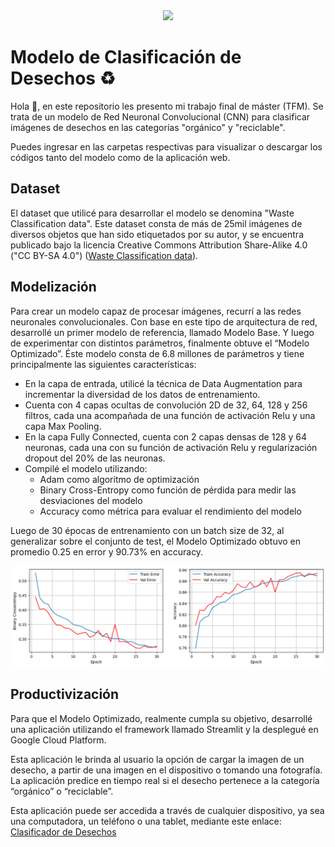 <div id="header" align="center">
  <img src="GitHub_Banner_TFM_Modelo_de_Clasificación_de_Desechos.png"/>
</div>

# Modelo de Clasificación de Desechos ♻

Hola 👋, en este repositorio les presento mi trabajo final de máster (TFM). Se trata de un modelo de Red Neuronal Convolucional (CNN) para clasificar imágenes de desechos en las categorías "orgánico" y "reciclable".

Puedes ingresar en las carpetas respectivas para visualizar o descargar los códigos tanto del modelo como de la aplicación web.

## Dataset
El dataset que utilicé para desarrollar el modelo se denomina "Waste Classification data". Este dataset consta de más de 25mil imágenes de diversos objetos que han sido etiquetados por su autor, y se encuentra publicado bajo la licencia Creative Commons Attribution Share-Alike 4.0 ("CC BY-SA 4.0") ([Waste Classification data](https://www.kaggle.com/datasets/techsash/waste-classification-data)).

## Modelización
Para crear un modelo capaz de procesar imágenes, recurrí a las redes neuronales convolucionales. Con base en este tipo de arquitectura de red, desarrollé un primer modelo de referencia, llamado Modelo Base. Y luego de experimentar con distintos parámetros, finalmente obtuve el “Modelo Optimizado”. Éste modelo consta de 6.8 millones de parámetros y tiene principalmente las siguientes características:
- En la capa de entrada, utilicé la técnica de Data Augmentation para incrementar la diversidad de los datos de entrenamiento.
- Cuenta con 4 capas ocultas de convolución 2D de 32, 64, 128 y 256 filtros, cada una acompañada de una función de activación Relu y una capa Max Pooling.
- En la capa Fully Connected, cuenta con 2 capas densas de 128 y 64 neuronas, cada una con su función de activación Relu y regularización dropout del 20% de las neuronas.
- Compilé el modelo utilizando:
  - Adam como algoritmo de optimización
  - Binary Cross-Entropy como función de pérdida para medir las desviaciones del modelo
  - Accuracy como métrica para evaluar el rendimiento del modelo

Luego de 30 épocas de entrenamiento con un batch size de 32, al generalizar sobre el conjunto de test, el Modelo Optimizado obtuvo en promedio 0.25 en error y 90.73% en accuracy.

<div align="center">
  <img src="Model Code\History.png"/>
</div>

## Productivización
Para que el Modelo Optimizado, realmente cumpla su objetivo, desarrollé una aplicación utilizando el framework llamado Streamlit y la desplegué en Google Cloud Platform.

Esta aplicación le brinda al usuario la opción de cargar la imagen de un desecho, a partir de una imagen en el dispositivo o tomando una fotografía. La aplicación predice en tiempo real si el desecho pertenece a la categoría “orgánico” o “reciclable”.

Esta aplicación puede ser accedida a través de cualquier dispositivo, ya sea una computadora, un teléfono o una tablet, mediante este enlace: [Clasificador de Desechos](https://clasificadordedesechos-6ejwhynecq-uc.a.run.app/)
